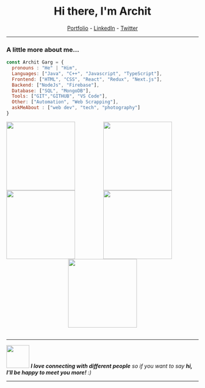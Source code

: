 
<!--- Body Begins -->
<h1 align="center"> Hi there, I'm Archit </h1>

<!--- Adding Header Elements -->
<p align="center">
  <a href="https://architgarg603.github.io/portfolio/">Portfolio</a> -
  <a href="https://www.linkedin.com/in/architgarg603/">LinkedIn</a> - 
  <a href="https://twitter.com/architgarg603">Twitter</a></p>

-----------------------------------------------------------

### A little more about me...  

```javascript
const Archit Garg = {
  pronouns : "He" | "Him",
  Languages: ["Java", "C++", "Javascript", "TypeScript"],
  Frontend: ["HTML", "CSS", "React", "Redux", "Next.js"],
  Backend: ["NodeJs", "Firebase"],
  Database: ["SQL", "MongoDB"],
  Tools: ["GIT","GITHUB", "VS Code"],
  Other: ["Automation", "Web Scrapping"],
  askMeAbout : ["web dev", "tech", "photography"]
}
```
<div align="center">
<img height="180em" src="https://github-profile-summary-cards.vercel.app/api/cards/profile-details?username=architgarg603&theme=github_dark" />
<img height="180em" src="https://github-profile-summary-cards.vercel.app/api/cards/repos-per-language?username=architgarg603&theme=github_dark" align="left" />
<img height="180em" src="https://github-profile-summary-cards.vercel.app/api/cards/most-commit-language?username=architgarg603&theme=github_dark"  />
<img height="180em" src="https://github-profile-summary-cards.vercel.app/api/cards/stats?username=architgarg603&theme=github_dark" align="left"/>
<img height="180em" src="https://github-profile-summary-cards.vercel.app/api/cards/productive-time?username=architgarg603&theme=github_dark" />
</div>
<br>

---

<img src="https://media.giphy.com/media/LnQjpWaON8nhr21vNW/giphy.gif" width="60"> <em><b>I love connecting with different people</b> so if you want to say <b>hi, I'll be happy to meet you more!</b> :)</em>

---
